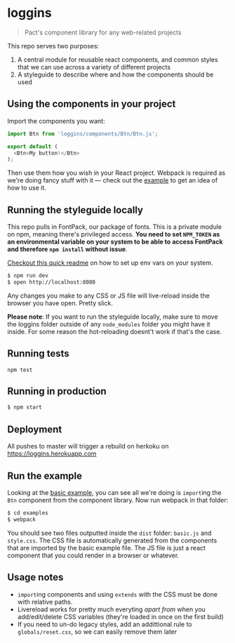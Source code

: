 loggins
=======

> Pact's component library for any web-related projects


This repo serves two purposes:

1. A central module for reusable react components, and common styles that we can use across a variety of different projects
2. A styleguide to describe where and how the components should be used


Using the components in your project
------------------------------------

Import the components you want:

```js
import Btn from 'loggins/components/Btn/Btn.js';

export default (
  <Btn>My button!</Btn>
);
```

Then use them how you wish in your React project. Webpack is required as we're doing fancy stuff with it — check out the [example](https://github.com/PactCoffee/loggins/blob/master/examples/) to get an idea of how to use it.


Running the styleguide locally
------------------------------

This repo pulls in FontPack, our package of fonts. This is a private module on npm, meaning there's privileged access. **You need to set `NPM_TOKEN` as an environmental variable on your system to be able to access FontPack and therefore `npm install` without issue**.

[Checkout this quick readme](https://gist.github.com/iest/58692bf1001b0424c257) on how to set up env vars on your system.

```bash
$ npm run dev
$ open http://localhost:8080
```

Any changes you make to any CSS or JS file will live-reload inside the browser you have open. Pretty slick.

**Please note**: If you want to run the styleguide locally, make sure to move the loggins folder outside of any `node_modules` folder you might have it inside. For some reason the hot-reloading doesnt't work if that's the case.

Running tests
-------------

`npm test`


Running in production
---------------------------------

```bash
$ npm start
```

Deployment
----------

All pushes to master will trigger a rebuild on herkoku on https://loggins.herokuapp.com


Run the example
---------------

Looking at the [basic example](https://github.com/PactCoffee/loggins/blob/master/examples/basic.js), you can see all we're doing is `import`ing the `Btn` component from the component library. Now run webpack in that folder:

```bash
$ cd examples
$ webpack
```

You should see two files outputted inside the `dist` folder: `basic.js` and `style.css`. The CSS file is automatically generated from the components that are imported by the basic example file. The JS file is just a react component that you could render in a browser or whatever.


Usage notes
-----------

- `import`ing components and using `extends` with the CSS must be done with relative paths.
- Livereload works for pretty much everyting _apart from_ when you add/edit/delete CSS variables (they're loaded in once on the first build)
- If you need to un-do legacy styles, add an addittional rule to `globals/reset.css`, so we can easily remove them later

